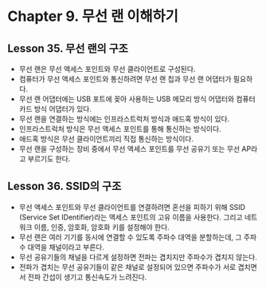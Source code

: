 # Chapter 9. 무선 랜 이해하기

## Lesson 35. 무선 랜의 구조
- 무선 랜은 무선 액세스 포인트와 무선 클라이언트로 구성된다.  
- 컴퓨터가 무선 액세스 포인트와 통신하려면 무선 랜 칩과 무선 랜 어댑터가 필요하다.  
- 무선 랜 어댑터에는 USB 포트에 꽂아 사용하는 USB 메모리 방식 어댑터와 컴퓨터 카드 방식 어댑터가 있다.  
- 무선 랜을 연결하는 방식에는 인프라스트럭처 방식과 애드혹 방식이 있다.  
- 인프라스트럭처 방식은 무선 액세스 포인트를 통해 통신하는 방식이다.  
- 애드혹 방식은 무선 클라이언트끼리 직접 통신하는 방식이다.  
- 무선 랜을 구성하는 장비 중에서 무선 액세스 포인트를 무선 공유기 또는 무선 AP라고 부르기도 한다.  

## Lesson 36. SSID의 구조
- 무선 액세스 포인트와 무선 클라이언트를 연결하려면 혼선을 피하기 위해 SSID (Service Set IDentifier)라는 액세스 포인트의 고유 이름을 사용한다. 그리고 네트워크 이름, 인증, 암호화, 암호화 키를 설정해야 한다.  
- 무선 랜은 여러 기기를 동시에 연결할 수 있도록 주파수 대역을 분할하는데, 그 주파수 대역을 채널이라고 부른다.  
- 무선 공유기들의 채널을 다르게 설정하면 전파는 겹치지만 주파수가 겹치지 않는다.  
- 전파가 겹치는 무선 공유기들이 같은 채널로 설정되어 있으면 주파수가 서로 겹치면서 전파 간섭이 생기고 통신속도가 느려진다.  